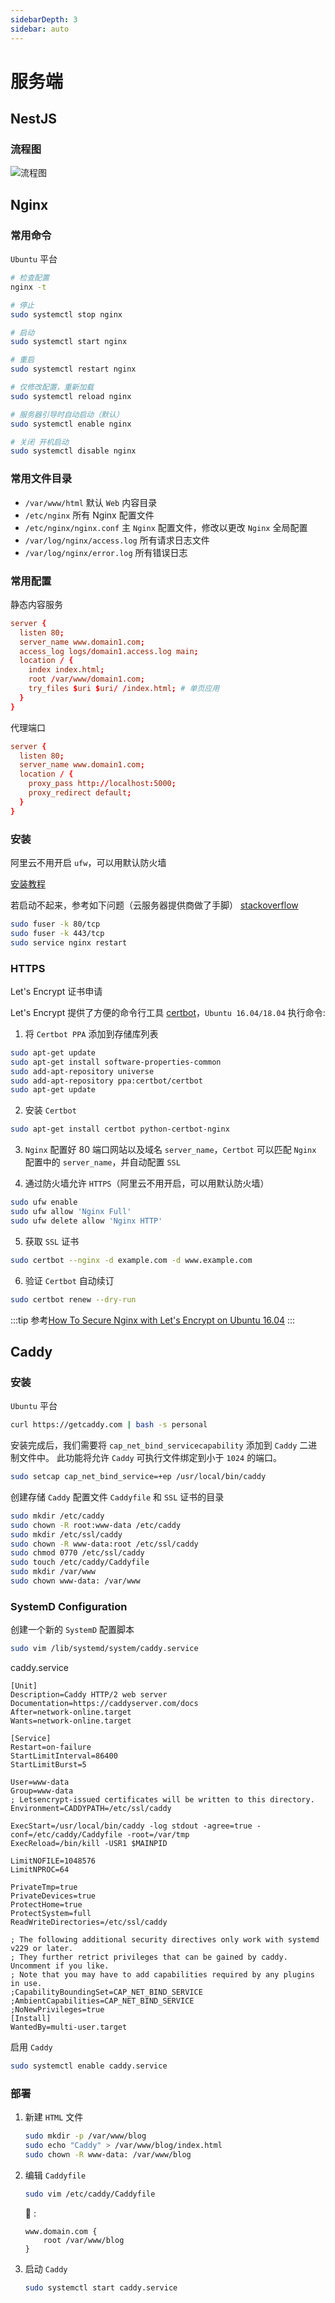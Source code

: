 ```yaml
---
sidebarDepth: 3
sidebar: auto
---
```


# 服务端

## NestJS

### 流程图

![流程图](https://raw.githubusercontent.com/SirM2z/assets/master/nest-life.jpg)

## Nginx

### 常用命令

`Ubuntu` 平台

```bash
# 检查配置
nginx -t

# 停止
sudo systemctl stop nginx

# 启动
sudo systemctl start nginx

# 重启
sudo systemctl restart nginx

# 仅修改配置，重新加载
sudo systemctl reload nginx

# 服务器引导时自动启动（默认）
sudo systemctl enable nginx

# 关闭 开机启动
sudo systemctl disable nginx
```

### 常用文件目录

- `/var/www/html` 默认 `Web` 内容目录
- `/etc/nginx` 所有 Nginx 配置文件
- `/etc/nginx/nginx.conf` 主 `Nginx` 配置文件，修改以更改 `Nginx` 全局配置
- `/var/log/nginx/access.log` 所有请求日志文件
- `/var/log/nginx/error.log` 所有错误日志

### 常用配置
静态内容服务
```conf
server {
  listen 80;
  server_name www.domain1.com;
  access_log logs/domain1.access.log main;
  location / {
    index index.html;
    root /var/www/domain1.com;
    try_files $uri $uri/ /index.html; # 单页应用
  }
}
```
代理端口
```conf
server {
  listen 80;
  server_name www.domain1.com;
  location / {
    proxy_pass http://localhost:5000;
    proxy_redirect default;
  }
}
```

### 安装

阿里云不用开启 `ufw`，可以用默认防火墙

[安装教程](https://www.digitalocean.com/community/tutorials/how-to-install-nginx-on-ubuntu-16-04)

若启动不起来，参考如下问题（云服务器提供商做了手脚）
[stackoverflow](https://stackoverflow.com/questions/35868976/nginx-not-started-and-cant-start/40076325)

```bash
sudo fuser -k 80/tcp
sudo fuser -k 443/tcp
sudo service nginx restart
```

### HTTPS

Let's Encrypt 证书申请

Let's Encrypt 提供了方便的命令行工具 [certbot](https://certbot.eff.org/lets-encrypt/ubuntuxenial-nginx)，`Ubuntu 16.04/18.04` 执行命令:

1. 将 `Certbot PPA` 添加到存储库列表
```bash
sudo apt-get update
sudo apt-get install software-properties-common
sudo add-apt-repository universe
sudo add-apt-repository ppa:certbot/certbot
sudo apt-get update
```

2. 安装 `Certbot`
```bash
sudo apt-get install certbot python-certbot-nginx
```

3. `Nginx` 配置好 80 端口网站以及域名 `server_name`，`Certbot` 可以匹配 `Nginx` 配置中的 `server_name`，并自动配置 `SSL`

4. 通过防火墙允许 `HTTPS`（阿里云不用开启，可以用默认防火墙）
```bash
sudo ufw enable
sudo ufw allow 'Nginx Full'
sudo ufw delete allow 'Nginx HTTP'
```

5. 获取 `SSL` 证书
```bash
sudo certbot --nginx -d example.com -d www.example.com
```

6. 验证 `Certbot` 自动续订
```bash
sudo certbot renew --dry-run
```

:::tip
参考[How To Secure Nginx with Let's Encrypt on Ubuntu 16.04](https://www.digitalocean.com/community/tutorials/how-to-secure-nginx-with-let-s-encrypt-on-ubuntu-16-04)
:::

## Caddy

### 安装

`Ubuntu` 平台

```bash
curl https://getcaddy.com | bash -s personal
```
安装完成后，我们需要将 `cap_net_bind_servicecapability` 添加到 `Caddy` 二进制文件中。
此功能将允许 `Caddy` 可执行文件绑定到小于 `1024` 的端口。
```bash
sudo setcap cap_net_bind_service=+ep /usr/local/bin/caddy
```

创建存储 `Caddy` 配置文件 `Caddyfile` 和 `SSL` 证书的目录
```bash
sudo mkdir /etc/caddy
sudo chown -R root:www-data /etc/caddy
sudo mkdir /etc/ssl/caddy
sudo chown -R www-data:root /etc/ssl/caddy
sudo chmod 0770 /etc/ssl/caddy
sudo touch /etc/caddy/Caddyfile
sudo mkdir /var/www
sudo chown www-data: /var/www
```

### SystemD Configuration

创建一个新的 `SystemD` 配置脚本

```bash
sudo vim /lib/systemd/system/caddy.service
```
caddy.service
```config
[Unit]
Description=Caddy HTTP/2 web server
Documentation=https://caddyserver.com/docs
After=network-online.target
Wants=network-online.target

[Service]
Restart=on-failure
StartLimitInterval=86400
StartLimitBurst=5

User=www-data
Group=www-data
; Letsencrypt-issued certificates will be written to this directory.
Environment=CADDYPATH=/etc/ssl/caddy

ExecStart=/usr/local/bin/caddy -log stdout -agree=true -conf=/etc/caddy/Caddyfile -root=/var/tmp
ExecReload=/bin/kill -USR1 $MAINPID

LimitNOFILE=1048576
LimitNPROC=64

PrivateTmp=true
PrivateDevices=true
ProtectHome=true
ProtectSystem=full
ReadWriteDirectories=/etc/ssl/caddy

; The following additional security directives only work with systemd v229 or later.
; They further retrict privileges that can be gained by caddy. Uncomment if you like.
; Note that you may have to add capabilities required by any plugins in use.
;CapabilityBoundingSet=CAP_NET_BIND_SERVICE
;AmbientCapabilities=CAP_NET_BIND_SERVICE
;NoNewPrivileges=true
[Install]
WantedBy=multi-user.target
```

启用 `Caddy`
```bash
sudo systemctl enable caddy.service
```

### 部署

1. 新建 `HTML` 文件
    ```bash
    sudo mkdir -p /var/www/blog
    sudo echo "Caddy" > /var/www/blog/index.html
    sudo chown -R www-data: /var/www/blog
    ```
2. 编辑 `Caddyfile`
    ```bash
    sudo vim /etc/caddy/Caddyfile
    ```
    :chestnut: :
    ```config
    www.domain.com {
        root /var/www/blog
    }
    ```
3. 启动 `Caddy`
    ```bash
    sudo systemctl start caddy.service
    ```
